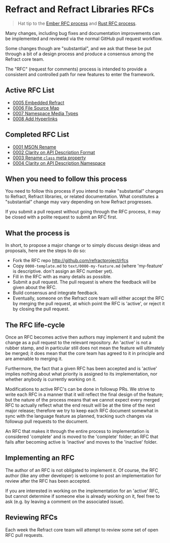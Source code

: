# Refract and Refract Libraries RFCs

> Hat tip to the [Ember RFC process] and [Rust RFC process].

Many changes, including bug fixes and documentation improvements can be
implemented and reviewed via the normal GitHub pull request workflow.

Some changes though are "substantial", and we ask that these be put
through a bit of a design process and produce a consensus among the Refract
core team.

The "RFC" (request for comments) process is intended to provide a
consistent and controlled path for new features to enter the framework.

## Active RFC List

- [0005 Embedded Refract](text/0005-embedded-refract.md)
- [0006 File Source Map](text/0006-file-source-map.md)
- [0007 Namespace Media Types](text/0007-namespace-media-types.md)
- [0008 Add Hyperlinks](text/0008-add-hyperlinks.md)

## Completed RFC List

- [0001 MSON Rename](text/0001-mson-rename.md)
- [0002 Clarity on API Description Format](text/0002-clarity-api-description.md)
- [0003 Rename `class` meta property](text/0003-class-rename.md)
- [0004 Clarity on API Description Namespace](text/0004-clarify-api-namespace.md)

## When you need to follow this process

You need to follow this process if you intend to make "substantial"
changes to Refract, Refract libraries, or related documentation. What
constitutes a "substantial" change may vary depending on how Refract progresses.

If you submit a pull request without going through the RFC process, it may be
closed with a polite request to submit an RFC first.

## What the process is

In short, to propose a major change or to simply discuss design ideas and
proposals, here are the steps to do so:

* Fork the RFC repo http://github.com/refractproject/rfcs
* Copy `0000-template.md` to `text/0000-my-feature.md` (where
'my-feature' is descriptive. don't assign an RFC number yet).
* Fill in the RFC with as many details as possible.
* Submit a pull request. The pull request is where the feedback will be given
about the RFC.
* Build consensus and integrate feedback.
* Eventually, someone on the Refract core team will either accept the RFC by
merging the pull request, at which point the RFC is 'active', or reject it by
closing the pull request.

## The RFC life-cycle

Once an RFC becomes active then authors may implement it and submit the
change as a pull request to the relevant repository. An 'active' is not a rubber
stamp, and in particular still does not mean the feature will ultimately
be merged; it does mean that the core team has agreed to it in principle
and are amenable to merging it.

Furthermore, the fact that a given RFC has been accepted and is
'active' implies nothing about what priority is assigned to its
implementation, nor whether anybody is currently working on it.

Modifications to active RFC's can be done in followup PRs.  We strive
to write each RFC in a manner that it will reflect the final design of
the feature; but the nature of the process means that we cannot expect
every merged RFC to actually reflect what the end result will be at
the time of the next major release; therefore we try to keep each RFC
document somewhat in sync with the language feature as planned,
tracking such changes via followup pull requests to the document.

An RFC that makes it through the entire process to implementation is
considered 'complete' and is moved to the 'complete' folder; an RFC
that fails after becoming active is 'inactive' and moves to the
'inactive' folder.

## Implementing an RFC

The author of an RFC is not obligated to implement it. Of course, the
RFC author (like any other developer) is welcome to post an
implementation for review after the RFC has been accepted.

If you are interested in working on the implementation for an 'active'
RFC, but cannot determine if someone else is already working on it,
feel free to ask (e.g. by leaving a comment on the associated issue).

## Reviewing RFCs

Each week the Refract core team will attempt to review some set of open RFC
pull requests.

[Rust RFC process]: https://github.com/rust-lang/rfcs
[Ember RFC process]: https://github.com/emberjs/rfcs
